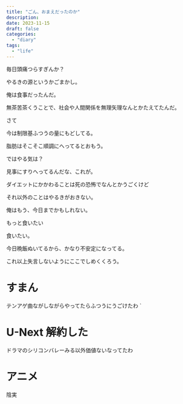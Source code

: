 ```yaml
---
title: "ごん、おまえだったのか"
description:
date: 2023-11-15
draft: false
categories:
  - "diary"
tags:
  - "life"
---
```


毎日頭痛つらすぎんか？

やるきの源というかごまかし。

俺は食事だったんだ。

無茶苦茶くうことで、社会や人間関係を無理矢理なんとかたえてたんだ。

さて

今は制限基ふつうの量にもどしてる。

脂肪はそこそこ順調にへってるとおもう。

ではやる気は？

見事にすりへってるんだな、これが。

ダイエットにかかわることは死の恐怖でなんとかうごくけど

それ以外のことはやるきがおきない。

俺はもう、今日までかもしれない。

もっと食いたい

食いたい。

今日晩飯ぬいてるから、かなり不安定になってる。

これ以上失言しないようにここでしめくくろう。

# すまん

テンアゲ曲ながしながらやってたらふつうにうごけたわ
`

# U-Next 解約した

ドラマのシリコンバレーみる以外価値ないなってたわ

# アニメ

陰実
